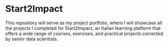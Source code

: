 # Start2Impact
This repository will serve as my project portfolio, where I will showcase all the projects I completed for Start2Impact, an Italian learning platform that offers a wide range of courses, exercises, and practical projects corrected by senior data scientists.
